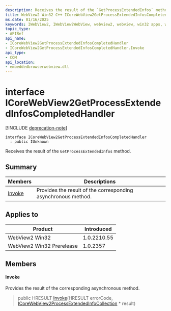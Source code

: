 ```yaml
---
description: Receives the result of the `GetProcessExtendedInfos` method.
title: WebView2 Win32 C++ ICoreWebView2GetProcessExtendedInfosCompletedHandler
ms.date: 01/16/2025
keywords: IWebView2, IWebView2WebView, webview2, webview, win32 apps, win32, edge, ICoreWebView2, ICoreWebView2Controller, browser control, edge html, ICoreWebView2GetProcessExtendedInfosCompletedHandler
topic_type: 
- APIRef
api_name:
- ICoreWebView2GetProcessExtendedInfosCompletedHandler
- ICoreWebView2GetProcessExtendedInfosCompletedHandler.Invoke
api_type:
- COM
api_location:
- embeddedbrowserwebview.dll
---
```


# interface ICoreWebView2GetProcessExtendedInfosCompletedHandler

[!INCLUDE [deprecation-note](../includes/deprecation-note.md)]

```
interface ICoreWebView2GetProcessExtendedInfosCompletedHandler
  : public IUnknown
```

Receives the result of the `GetProcessExtendedInfos` method.

## Summary

 Members                        | Descriptions
--------------------------------|---------------------------------------------
[Invoke](#invoke) | Provides the result of the corresponding asynchronous method.

## Applies to

Product                         | Introduced
--------------------------------|---------------------------------------------
WebView2 Win32            |    1.0.2210.55
WebView2 Win32 Prerelease |    1.0.2357

## Members

#### Invoke

Provides the result of the corresponding asynchronous method.

> public HRESULT [Invoke](#invoke)(HRESULT errorCode, [ICoreWebView2ProcessExtendedInfoCollection](icorewebview2processextendedinfocollection.md#icorewebview2processextendedinfocollection) * result)

